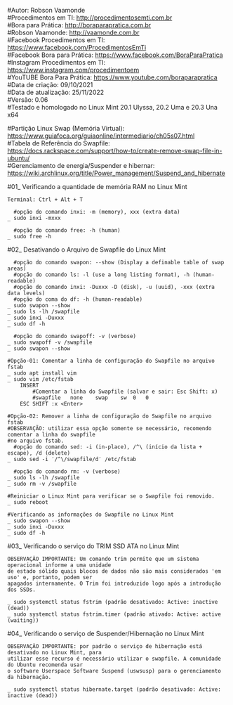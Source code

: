 #Autor: Robson Vaamonde<br>
#Procedimentos em TI: http://procedimentosemti.com.br<br>
#Bora para Prática: http://boraparapratica.com.br<br>
#Robson Vaamonde: http://vaamonde.com.br<br>
#Facebook Procedimentos em TI: https://www.facebook.com/ProcedimentosEmTi<br>
#Facebook Bora para Prática: https://www.facebook.com/BoraParaPratica<br>
#Instagram Procedimentos em TI: https://www.instagram.com/procedimentoem<br>
#YouTUBE Bora Para Prática: https://www.youtube.com/boraparapratica<br>
#Data de criação: 09/10/2021<br>
#Data de atualização: 25/11/2022<br>
#Versão: 0.06<br>
#Testado e homologado no Linux Mint 20.1 Ulyssa, 20.2 Uma e 20.3 Una x64

#Partição Linux Swap (Memória Virtual): https://www.guiafoca.org/guiaonline/intermediario/ch05s07.html<br>
#Tabela de Referência do Swapfile: https://docs.rackspace.com/support/how-to/create-remove-swap-file-in-ubuntu/<br>
#Gerenciamento de energia/Suspender e hibernar: https://wiki.archlinux.org/title/Power_management/Suspend_and_hibernate

#01_ Verificando a quantidade de memória RAM no Linux Mint

	Terminal: Ctrl + Alt + T

	  #opção do comando inxi: -m (memory), xxx (extra data)
	_ sudo inxi -mxxx
	
	  #opção do comando free: -h (human)
	_ sudo free -h

#02_ Desativando o Arquivo de Swapfile do Linux Mint

	  #opção do comando swapon: --show (Display a definable table of swap areas)
	  #opção do comando ls: -l (use a long listing format), -h (human-readable)
	  #opção do comando inxi: -Duxxx -D (disk), -u (uuid), -xxx (extra data levels)
	  #opção do coma do df: -h (human-readable)
	_ sudo swapon --show
	_ sudo ls -lh /swapfile
	_ sudo inxi -Duxxx
	_ sudo df -h

	  #opção do comando swapoff: -v (verbose)
	_ sudo swapoff -v /swapfile
	_ sudo swapon --show

	#Opção-01: Comentar a linha de configuração do Swapfile no arquivo fstab
	_ sudo apt install vim
	_ sudo vim /etc/fstab
		INSERT
			#Comentar a linha do Swapfile (salvar e sair: Esc Shift: x)
			#swapfile	none	swap	sw	0	0
		ESC SHIFT :x <Enter>
	
	#Opção-02: Remover a linha de configuração do Swapfile no arquivo fstab
	#OBSERVAÇÃO: utilizar essa opção somente se necessário, recomendo comentar a linha do swapfile
	#no arquivo fstab.
	  #opção do comando sed: -i (in-place), /^\ (início da lista + escape), /d (delete)
	_ sudo sed -i ′/^\/swapfile/d′ /etc/fstab

	  #opção do comando rm: -v (verbose)
	_ sudo ls -lh /swapfile
	_ sudo rm -v /swapfile 

	#Reiniciar o Linux Mint para verificar se o Swapfile foi removido.
	_ sudo reboot

	#Verificando as informações do Swapfile no Linux Mint
	_ sudo swapon --show
	_ sudo inxi -Duxxx
	_ sudo df -h

#03_ Verificando o serviço do TRIM SSD ATA no Linux Mint

	OBSERVAÇÃO IMPORTANTE: Um comando trim permite que um sistema operacional informe a uma	unidade 
	de estado sólido quais blocos de dados não são mais considerados 'em uso' e, portanto, podem ser 
	apagados internamente. O Trim foi introduzido logo após a introdução dos SSDs.
	
	_ sudo systemctl status fstrim (padrão desativado: Active: inactive (dead))
	_ sudo systemctl status fstrim.timer (padrão ativado: Active: active (waiting))

#04_ Verificando o serviço de Suspender/Hibernação no Linux Mint	

	OBSERVAÇÃO IMPORTANTE: por padrão o serviço de hibernação está desativado no Linux Mint, para 
	utilizar esse recurso é necessário utilizar o swapfile. A comunidade do Ubuntu recomenda usar
	o software Userspace Software Suspend (uswsusp) para o gerenciamento da hibernação.

	_ sudo systemctl status hibernate.target (padrão desativado: Active: inactive (dead))